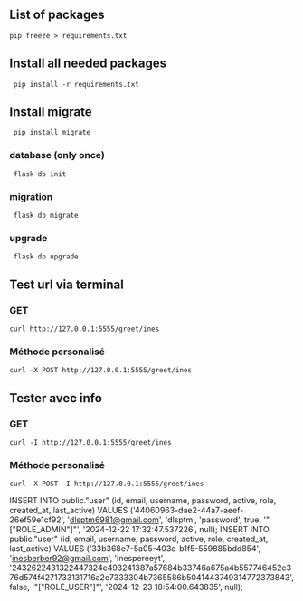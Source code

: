 ## List of packages
```
pip freeze > requirements.txt  
```


## Install all needed packages
```
 pip install -r requirements.txt
```

## Install migrate
```
 pip install migrate
```
###  database (only once)
```
 flask db init
```
###  migration
```
 flask db migrate
```

###  upgrade 
```
 flask db upgrade
```

## Test url via terminal 
### GET
```
curl http://127.0.0.1:5555/greet/ines
```
### Méthode personalisé
```
curl -X POST http://127.0.0.1:5555/greet/ines
```

## Tester avec info
### GET
```
curl -I http://127.0.0.1:5555/greet/ines
```
### Méthode personalisé
```
curl -X POST -I http://127.0.0.1:5555/greet/ines
```



INSERT INTO public."user" (id, email, username, password, active, role, created_at, last_active) VALUES ('44060963-dae2-44a7-aeef-26ef59e1cf92', 'dlsptm6981@gmail.com', 'dlsptm', 'password', true, '"[\"ROLE_ADMIN\"]"', '2024-12-22 17:32:47.537226', null);
INSERT INTO public."user" (id, email, username, password, active, role, created_at, last_active) VALUES ('33b368e7-5a05-403c-b1f5-559885bdd854', 'inesberber92@gmail.com', 'inespereeyt', '2432622431322447324e493241387a57684b33746a675a4b557746452e376d574f4271733131716a2e7333304b7365586b5041443749314772373843', false, '"[\"ROLE_USER\"]"', '2024-12-23 18:54:00.643835', null);
